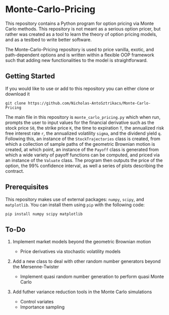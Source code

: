 # Monte-Carlo-Pricing
This repository contains a Python program for option pricing via Monte Carlo methods. This repository is not meant as a serious option pricer, but rather was created as a tool to learn the theory of option pricing models, and as a testbed to write better software. 

The Monte-Carlo-Pricing repository is used to price vanilla, exotic, and path-dependent options and is written within a flexible OOP framework such that adding new functionalities to the model is straightforward.  

## Getting Started 
If you would like to use or add to this repository you can either clone or download it

```
git clone https://github.com/Nicholas-AntoSztrikacs/Monte-Carlo-Pricing
```

The main file in this repository is `monte_carlo_pricing.py` which when run, prompts the user to input values for the financial derivative such as the stock price `S0`, the strike price `K`, the time to expiration `T`, the annualized risk free interest rate `r`, the annualized volatility `sigma`, and the dividend yield `q`. Following this, an instance of the `StockTrajectories` class is created, from which a collection of sample paths of the geometric Brownian motion is created, at which point, an instance of the `Payoff` class is generated from which a wide variety of payoff functions can be computed, and priced via an instance of the `Valuate` class. The program then outputs the price of the option, the 99% confidence interval, as well a series of plots describing the contract. 

## Prerequisites
This repository makes use of external packages: `numpy`, `scipy`, and `matplotlib`. You can install them using `pip` with the following code:
```
pip install numpy scipy matplotlib
```

## To-Do
1) Implement market models beyond the geometric Brownian motion
    * Price derivatives via stochastic volatility models

2) Add a new class to deal with other random number generators beyond the Mersenne-Twister
    * Implement quasi random number generation to perform quasi Monte Carlo

3) Add futher variance reduction tools in the Monte Carlo simulations
    * Control variates
    * Importance sampling
